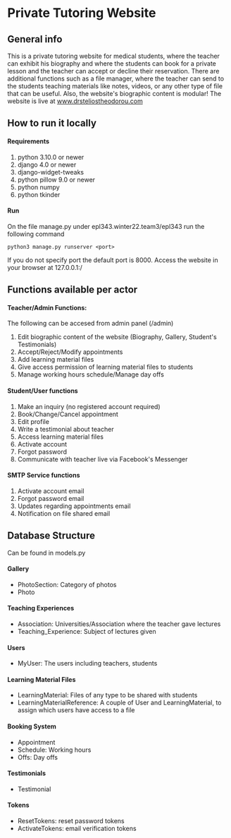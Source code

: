 # Private Tutoring Website
## General info
This is a private tutoring website for medical students, where the teacher can exhibit his biography and where the students can book for a private lesson and the teacher can accept or decline their reservation.
There are additional functions such as a file manager, where the teacher can send to the students teaching materials like notes, videos, or any other type of file that can be useful.
Also, the website's biographic content is modular!
The website is live at www.drsteliostheodorou.com

## How to run it locally
#### Requirements
1. python 3.10.0 or newer
2. django 4.0 or newer
3. django-widget-tweaks
4. python pillow 9.0 or newer
5. python numpy
6. python tkinder

#### Run
On the file manage.py under epl343.winter22.team3/epl343 run the following command
```
python3 manage.py runserver <port>
```
If you do not specify port the default port is 8000.
Access the website in your browser at 127.0.0.1:<port>/


## Functions available per actor
#### Teacher/Admin Functions:
The following can be accesed from admin panel (<domain-name>/admin)
1. Edit biographic content of the website (Biography, Gallery, Student's Testimonials)
2. Accept/Reject/Modify appointments
3. Add learning material files
4. Give access permission of learning material files to students
5. Manage working hours schedule/Manage day offs


#### Student/User functions
1. Make an inquiry (no registered account required)
2. Book/Change/Cancel appointment
3. Edit profile
4. Write a testimonial about teacher
5. Access learning material files
6. Activate account
7. Forgot password
8. Communicate with teacher live via Facebook's Messenger

#### SMTP Service functions
1. Activate account email
2. Forgot password email
3. Updates regarding appointments email
4. Notification on file shared email


## Database Structure
Can be found in models.py
#### Gallery
* PhotoSection: Category of photos
* Photo

#### Teaching Experiences
* Association: Universities/Association where the teacher gave lectures
* Teaching_Experience: Subject of lectures given

#### Users
* MyUser: The users including teachers, students

#### Learning Material Files
* LearningMaterial: Files of any type to be shared with students
* LearningMaterialReference: A couple of User and LearningMaterial, to assign which users have access to a file
  
#### Booking System
* Appointment
* Schedule: Working hours
* Offs: Day offs

#### Testimonials
* Testimonial
  
#### Tokens
* ResetTokens: reset password tokens
* ActivateTokens: email verification tokens



